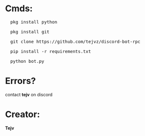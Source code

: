 # Cmds:

<pre>
  pkg install python
  
  pkg install git
  
  git clone https://github.com/tejvz/discord-bot-rpc
  
  pip install -r requirements.txt
  
  python bot.py
</pre>
# Errors?
contact **tejv** on discord

# Creator:
**Tejv**
